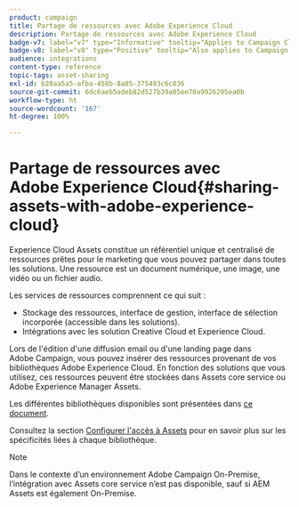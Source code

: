 ```yaml
---
product: campaign
title: Partage de ressources avec Adobe Experience Cloud
description: Partage de ressources avec Adobe Experience Cloud
badge-v7: label="v7" type="Informative" tooltip="Applies to Campaign Classic v7"
badge-v8: label="v8" type="Positive" tooltip="Also applies to Campaign v8"
audience: integrations
content-type: reference
topic-tags: asset-sharing
exl-id: b28aa5a5-afba-458b-8a85-375493c6c836
source-git-commit: 6dc6aeb5adeb82d527b39a05ee70a9926205ea0b
workflow-type: ht
source-wordcount: '167'
ht-degree: 100%

---
```


# Partage de ressources avec Adobe Experience Cloud{#sharing-assets-with-adobe-experience-cloud}



Experience Cloud Assets constitue un référentiel unique et centralisé de ressources prêtes pour le marketing que vous pouvez partager dans toutes les solutions. Une ressource est un document numérique, une image, une vidéo ou un fichier audio.

Les services de ressources comprennent ce qui suit :

* Stockage des ressources, interface de gestion, interface de sélection incorporée (accessible dans les solutions).
* Intégrations avec les solution Creative Cloud et Experience Cloud.

Lors de l&#39;édition d&#39;une diffusion email ou d&#39;une landing page dans Adobe Campaign, vous pouvez insérer des ressources provenant de vos bibliothèques Adobe Experience Cloud. En fonction des solutions que vous utilisez, ces ressources peuvent être stockées dans Assets core service ou Adobe Experience Manager Assets.

Les différentes bibliothèques disponibles sont présentées dans [ce document](https://experienceleague.adobe.com/docs/core-services/interface/assets/experience-cloud-assets.html?lang=fr).

Consultez la section [Configurer l&#39;accès à Assets](../../integrations/using/configuring-access-to-assets.md) pour en savoir plus sur les spécificités liées à chaque bibliothèque.

>[!NOTE]
>
>Dans le contexte d’un environnement Adobe Campaign On-Premise, l’intégration avec Assets core service n’est pas disponible, sauf si AEM Assets est également On-Premise.
